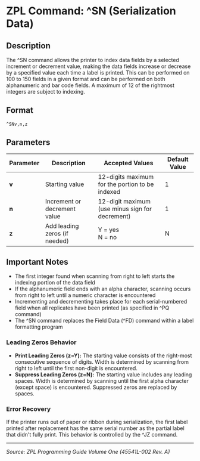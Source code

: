# ZPL Command: ^SN (Serialization Data)

## Description
The ^SN command allows the printer to index data fields by a selected increment or decrement value, making the data fields increase or decrease by a specified value each time a label is printed. This can be performed on 100 to 150 fields in a given format and can be performed on both alphanumeric and bar code fields. A maximum of 12 of the rightmost integers are subject to indexing.

## Format
```
^SNv,n,z
```

## Parameters
| Parameter | Description | Accepted Values | Default Value |
|-----------|-------------|----------------|---------------|
| **v** | Starting value | 12-digits maximum for the portion to be indexed | 1 |
| **n** | Increment or decrement value | 12-digit maximum (use minus sign for decrement) | 1 |
| **z** | Add leading zeros (if needed) | Y = yes<br>N = no | N |

## Important Notes
- The first integer found when scanning from right to left starts the indexing portion of the data field
- If the alphanumeric field ends with an alpha character, scanning occurs from right to left until a numeric character is encountered
- Incrementing and decrementing takes place for each serial-numbered field when all replicates have been printed (as specified in ^PQ command)
- The ^SN command replaces the Field Data (^FD) command within a label formatting program

### Leading Zeros Behavior
- **Print Leading Zeros (z=Y):** The starting value consists of the right-most consecutive sequence of digits. Width is determined by scanning from right to left until the first non-digit is encountered.
- **Suppress Leading Zeros (z=N):** The starting value includes any leading spaces. Width is determined by scanning until the first alpha character (except space) is encountered. Suppressed zeros are replaced by spaces.

### Error Recovery
If the printer runs out of paper or ribbon during serialization, the first label printed after replacement has the same serial number as the partial label that didn't fully print. This behavior is controlled by the ^JZ command.

---
*Source: ZPL Programming Guide Volume One (45541L-002 Rev. A)*
